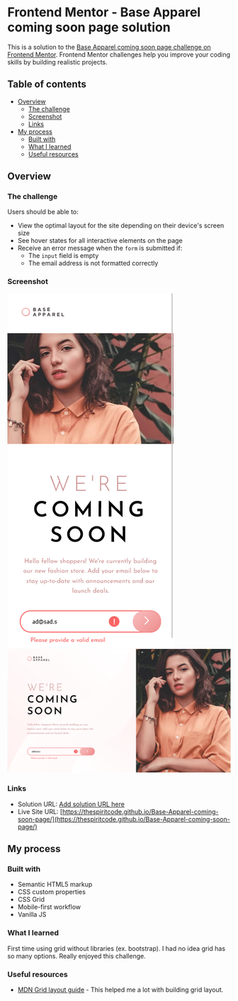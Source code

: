 # Frontend Mentor - Base Apparel coming soon page solution

This is a solution to the [Base Apparel coming soon page challenge on Frontend Mentor](https://www.frontendmentor.io/challenges/base-apparel-coming-soon-page-5d46b47f8db8a7063f9331a0). Frontend Mentor challenges help you improve your coding skills by building realistic projects. 

## Table of contents

- [Overview](#overview)
  - [The challenge](#the-challenge)
  - [Screenshot](#screenshot)
  - [Links](#links)
- [My process](#my-process)
  - [Built with](#built-with)
  - [What I learned](#what-i-learned)
  - [Useful resources](#useful-resources)


## Overview

### The challenge

Users should be able to:

- View the optimal layout for the site depending on their device's screen size
- See hover states for all interactive elements on the page
- Receive an error message when the `form` is submitted if:
  - The `input` field is empty
  - The email address is not formatted correctly

### Screenshot

![mobile](screens/mobile.png)
![desktop](screens/desktop.png)


### Links

- Solution URL: [Add solution URL here](https://your-solution-url.com)
- Live Site URL: [https://thespiritcode.github.io/Base-Apparel-coming-soon-page/](https://thespiritcode.github.io/Base-Apparel-coming-soon-page/)

## My process

### Built with

- Semantic HTML5 markup
- CSS custom properties
- CSS Grid
- Mobile-first workflow
- Vanilla JS


### What I learned

First time using grid without libraries (ex. bootstrap). I had no idea grid has so many options. Really enjoyed this challenge.

### Useful resources

- [MDN Grid layout guide](https://developer.mozilla.org/en-US/docs/Web/CSS/CSS_Grid_Layout) - This helped me a lot with building grid layout.
